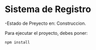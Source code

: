 <h1>Sistema de Registro</h1>

-Estado de Preyecto en: Construccion.

 Para ejecutar el proyecto, debes poner:

 ```npm install```
